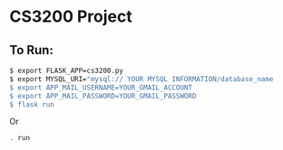 
# CS3200 Project  

## To Run:  
```sh
$ export FLASK_APP=cs3200.py  
$ export MYSQL_URI="mysql:// YOUR MYSQL INFORMATION/database_name  
$ export APP_MAIL_USERNAME=YOUR_GMAIL_ACCOUNT  
$ export APP_MAIL_PASSWORD=YOUR_GMAIL_PASSWORD    
$ flask run  
```

Or  
```sh
. run
```  
